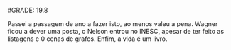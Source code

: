 #GRADE: 19.8

Passei a passagem de ano a fazer isto, ao menos valeu a pena. Wagner ficou a dever uma posta, o Nelson entrou no INESC, apesar de ter feito as listagens e 0 cenas de grafos. Enfim, a vida é um livro.
